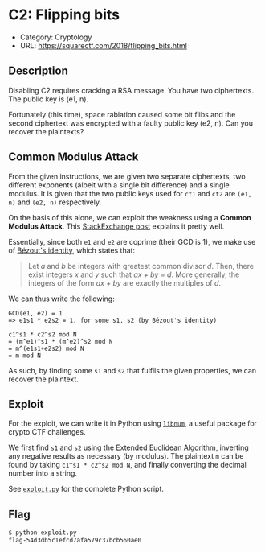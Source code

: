 # C2: Flipping bits

- Category: Cryptology
- URL: <https://squarectf.com/2018/flipping_bits.html>

## Description

Disabling C2 requires cracking a RSA message. You have two ciphertexts. The public key is (e1, n).

Fortunately (this time), space rabiation caused some bit flibs and the second ciphertext was encrypted with a faulty public key (e2, n). Can you recover the plaintexts?

## Common Modulus Attack

From the given instructions, we are given two separate ciphertexts, two different exponents (albeit with a single bit difference) and a single modulus. It is given that the two public keys used for `ct1` and `ct2` are `(e1, n)` and `(e2, n)` respectively.

On the basis of this alone, we can exploit the weakness using a **Common Modulus Attack**. This [StackExchange post](https://crypto.stackexchange.com/questions/16283/how-to-use-common-modulus-attack) explains it pretty well.

Essentially, since both `e1` and `e2` are coprime (their GCD is 1), we make use of [Bézout's identity](https://en.wikipedia.org/wiki/B%C3%A9zout%27s_identity), which states that:

> Let _a_ and _b_ be integers with greatest common divisor _d_. Then, there exist integers _x_ and _y_ such that _ax + by = d_. More generally, the integers of the form _ax + by_ are exactly the multiples of _d_.

We can thus write the following:

```
GCD(e1, e2) = 1
=> e1s1 * e2s2 = 1, for some s1, s2 (by Bézout's identity)

c1^s1 * c2^s2 mod N
= (m^e1)^s1 * (m^e2)^s2 mod N
= m^(e1s1+e2s2) mod N
= m mod N
```

As such, by finding some `s1` and `s2` that fulfils the given properties, we can recover the plaintext.

## Exploit

For the exploit, we can write it in Python using [`libnum`](https://github.com/hellman/libnum), a useful package for crypto CTF challenges.

We first find `s1` and `s2` using the [Extended Euclidean Algorithm](https://en.wikipedia.org/wiki/Extended_Euclidean_algorithm), inverting any negative results as necessary (by modulus). The plaintext `m` can be found by taking `c1^s1 * c2^s2 mod N`, and finally converting the decimal number into a string.

See [`exploit.py`](./exploit.py) for the complete Python script.

## Flag

```sh
$ python exploit.py
flag-54d3db5c1efcd7afa579c37bcb560ae0
```
